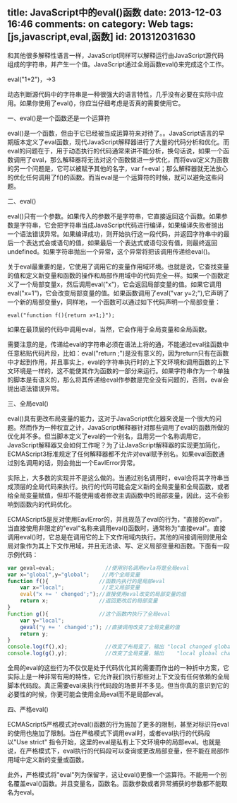 title: JavaScript中的eval()函数
date: 2013-12-03 16:46
comments: on
category: Web
tags: [js,javascript,eval,函数]
id: 201312031630
---


 和其他很多解释性语言一样，JavaScript同样可以解释运行由JavaScript源代码组成的字符串，并产生一个值。JavaScript通过全局函数eval()来完成这个工作。
<!-- more -->
eval("1+2")，->3

 动态判断源代码中的字符串是一种很强大的语言特性，几乎没有必要在实际中应用。如果你使用了eval()，你应当仔细考虑是否真的需要使用它。

一、eval()是一个函数还是一个运算符

eval()是一个函数，但由于它已经被当成运算符来对待了。。JavaScript语言的早期版本定义了eval函数，现代JavaScript解释器进行了大量的代码分析和优化。而eval的问题在于，用于动态执行的代码通常来讲不能分析，换句话说，如果一个函数调用了eval，那么解释器将无法对这个函数做进一步优化，而将eval定义为函数的另一个问题是，它可以被赋予其他的名字，var f=eval；那么解释器就无法放心的优化任何调用了f()的函数。而当eval是一个运算符的时候，就可以避免这些问题。

二、eval()

eval()只有一个参数。如果传入的参数不是字符串，它直接返回这个函数。如果参数是字符串，它会把字符串当成JavaScript代码进行编译，如果编译失败者抛出一个语法错误异常。如果编译成功，则开始执行这一段代码，并返回字符串中的最后一个表达式会或语句的值，如果最后一个表达式或语句没有值，则最终返回undefined。如果字符串抛出一个异常，这个异常将把该调用传递给eval()。

关于eval最重要的是，它使用了调用它的变量作用域环境。也就是说，它查找变量的值和定义新变量和函数的操作和局部作用域中的代码完全一样。如果一个函数定义了一个局部变量x，然后调用eval("x")，它会返回局部变量的值。如果它调用eval("x=1")，它会改变局部变量的值。如果函数调用了eval("var y=2;"),它声明了一个新的局部变量y，同样地，一个函数可以通过如下代码声明一个局部变量：

`eval("function f(){return x+1;}");`

如果在最顶层的代码中调用eval，当然，它会作用于全局变量和全局函数。

需要注意的是，传递给eval的字符串必须在语法上将的通，不能通过eval往函数中任意粘贴代码片段，比如：eval("return ;")是没有意义的，因为return只有在函数中才起到作用，并且事实上，eval的字符串执行时的上下文环境和调用函数的上下文环境是一样的，这不能使其作为函数的一部分来运行。如果字符串作为一个单独的脚本是有语义的，那么将其传递给eval作参数是完全没有问题的，否则，eval会抛出语法错误异常。

三、全局eval()

eval()具有更改布局变量的能力，这对于JavaScript优化器来说是一个很大的问题。然而作为一种权宜之计，JavaScript解释器针对那些调用了eval的函数所做的优化并不多。但当脚本定义了eval的一个别名，且用另一个名称调用它，JavaScript解释器又会如何工作呢？为了让JavaScript解释器的实现更加简化，ECMAScript3标准规定了任何解释器都不允许对eval赋予别名。如果eval函数通过别名调用的话，则会抛出一个EavlError异常。

实际上，大多数的实现并不是这么做的。当通过别名调用时，eval会将其字符串当成顶层的全局代码来执行。执行的代码可能会定义新的全局变量和全局函数，或者给全局变量赋值，但却不能使用或者修改主调函数中的局部变量，因此，这不会影响到函数内的代码优化。

ECMAScript5是反对使用EavlError的，并且规范了eval的行为，"直接的eval"，当直接使用非限定的"eval"名称来调用eval()函数时，通常称为"直接eval"。直接调用eval()时，它总是在调用它的上下文作用域内执行。其他的间接调用则使用全局对象作为其上下文作用域，并且无法读、写、定义局部变量和函数。下面有一段示例代码：

```js
var geval=eval;                //使用别名调用evla将是全局eval
var x="global",y="global";    //两个全局变量
function f(){                //函数内执行的是局部eval
    var x="local";            //定义局部变量
    eval("x += ' chenged';");//直接使用eval改变的局部变量的值
    return x;                //返回更改后的局部变量
}
Function g(){                //这个函数内执行了全局eval
    var y="local";
    geval("y += ' changed';"); //直接调用改变了全局变量的值
    return y;
}
console.log(f(),x);            //改变了布局变了，输出 "local changed global"
console.log(g(),y);            //改变了全局变量，输出    "local global changed"
```

全局的eval的这些行为不仅仅是处于代码优化其的需要而作出的一种折中方案，它实际上是一种非常有用的特性，它允许我们执行那些对上下文没有任何依赖的全局脚本代码段。真正需要eval来执行代码段的场景并不多见。但当你真的意识到它的必要性的时候，你更可能会使用全局eval而不是局部eval。

四、严格eval()

ECMAScript5严格模式对eval()函数的行为施加了更多的限制，甚至对标识符eval的使用也施加了限制。当在严格模式下调用eval时，或者eval执行的代码段以"Use strict" 指令开始，这里的eval是私有上下文环境中的局部eval。也就是说，在严格模式下，eval执行的代码段可以查询或更改局部变量，但不能在局部作用域中定义新的变量或函数。

此外，严格模式将"eval"列为保留字，这让eval()更像一个运算符。不能用一个别名覆盖eval()函数。并且变量名，函数名。函数参数或者异常捕获的参数都不能取名为eval。
